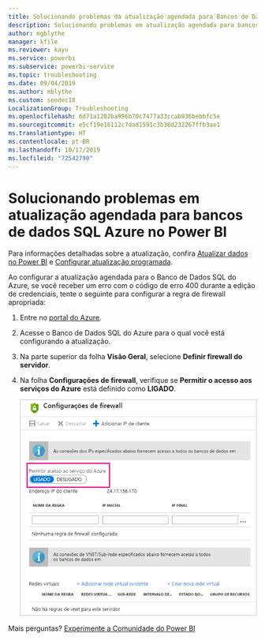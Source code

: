 ```yaml
---
title: Solucionando problemas da atualização agendada para Bancos de Dados SQL do Azure
description: Solucionando problemas em atualização agendada para bancos de dados SQL Azure no Power BI
author: mgblythe
manager: kfile
ms.reviewer: kayu
ms.service: powerbi
ms.subservice: powerbi-service
ms.topic: troubleshooting
ms.date: 09/04/2019
ms.author: mblythe
ms.custom: seodec18
LocalizationGroup: Troubleshooting
ms.openlocfilehash: 6d71a1202ba996b70c7477a33ccab936bebbfc5e
ms.sourcegitcommit: e5cf19e16112c7dad1591c3b38d232267ffb3ae1
ms.translationtype: HT
ms.contentlocale: pt-BR
ms.lasthandoff: 10/17/2019
ms.locfileid: "72542790"
---
```

# <a name="troubleshooting-scheduled-refresh-for-azure-sql-databases-in-power-bi"></a>Solucionando problemas em atualização agendada para bancos de dados SQL Azure no Power BI

Para informações detalhadas sobre a atualização, confira [Atualizar dados no Power BI](refresh-data.md) e [Configurar atualização programada](refresh-scheduled-refresh.md).

Ao configurar a atualização agendada para o Banco de Dados SQL do Azure, se você receber um erro com o código de erro 400 durante a edição de credenciais, tente o seguinte para configurar a regra de firewall apropriada:

1. Entre no [portal do Azure](https://portal.azure.com).

1. Acesse o Banco de Dados SQL do Azure para o qual você está configurando a atualização.

1. Na parte superior da folha **Visão Geral**, selecione **Definir firewall do servidor**.

1. Na folha **Configurações de firewall**, verifique se **Permitir o acesso aos serviços do Azure** está definido como **LIGADO**.

    ![Serviços permitidos do Azure](media/service-admin-troubleshooting-scheduled-refresh-azure-sql-databases/azurerefresh.png)  

Mais perguntas? [Experimente a Comunidade do Power BI](http://community.powerbi.com/)
